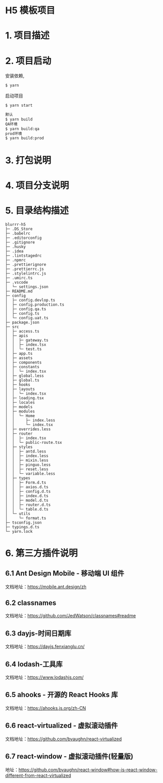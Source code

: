 # H5 模板项目

# 1. 项目描述

# 2. 项目启动

安装依赖,

```bash
$ yarn
```

启动项目

```bash
$ yarn start
```

```bash
默认
$ yarn build
QA环境
$ yarn build:qa
prod环境
$ yarn build:prod
```

# 3. 打包说明

# 4. 项目分支说明

# 5. 目录结构描述

```
blurrr-h5
├─ .DS_Store
├─ .babelrc
├─ .editorconfig
├─ .gitignore
├─ .husky
├─ .idea
├─ .lintstagedrc
├─ .npmrc
├─ .prettierignore
├─ .prettierrc.js
├─ .stylelintrc.js
├─ .umirc.ts
├─ .vscode
│  └─ settings.json
├─ README.md
├─ config
│  ├─ config.devlop.ts
│  ├─ config.production.ts
│  ├─ config.qa.ts
│  ├─ config.ts
│  └─ config.uat.ts
├─ package.json
├─ src
│  ├─ access.ts
│  ├─ apis
│  │  ├─ gateway.ts
│  │  ├─ index.tsx
│  │  └─ test.ts
│  ├─ app.ts
│  ├─ assets
│  ├─ components
│  ├─ constants
│  │  └─ index.tsx
│  ├─ global.less
│  ├─ global.ts
│  ├─ hooks
│  ├─ layouts
│  │  └─ index.tsx
│  ├─ loading.tsx
│  ├─ locales
│  ├─ models
│  ├─ modules
│  │  └─ Home
│  │     ├─ index.less
│  │     └─ index.tsx
│  ├─ overrides.less
│  ├─ router
│  │  ├─ index.tsx
│  │  └─ public-route.tsx
│  ├─ styles
│  │  ├─ antd.less
│  │  ├─ index.less
│  │  ├─ mixin.less
│  │  ├─ pinguo.less
│  │  ├─ reset.less
│  │  └─ variable.less
│  ├─ types
│  │  ├─ Form.d.ts
│  │  ├─ axios.d.ts
│  │  ├─ config.d.ts
│  │  ├─ index.d.ts
│  │  ├─ model.d.ts
│  │  ├─ router.d.ts
│  │  └─ table.d.ts
│  └─ utils
│     └─ format.ts
├─ tsconfig.json
├─ typings.d.ts
└─ yarn.lock
```

# 6. 第三方插件说明

## 6.1 Ant Design Mobile - 移动端 UI 组件

文档地址：https://mobile.ant.design/zh

## 6.2 classnames

文档地址：https://github.com/JedWatson/classnames#readme

## 6.3 dayjs-时间日期库

文档地址：https://dayjs.fenxianglu.cn/

## 6.4 lodash-工具库

文档地址：https://www.lodashjs.com/

## 6.5 ahooks - 开源的 React Hooks 库

文档地址：https://ahooks.js.org/zh-CN

## 6.6 react-virtualized - 虚拟滚动插件

文档地址：https://github.com/bvaughn/react-virtualized

## 6.7 react-window - 虚拟滚动插件(轻量版)

地址：https://github.com/bvaughn/react-window#how-is-react-window-different-from-react-virtualized
